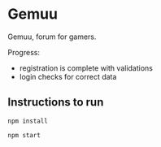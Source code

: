 # Gemuu

Gemuu, forum for gamers.

Progress:
- registration is complete with validations
- login checks for correct data

## Instructions to run
`npm install`

`npm start`
